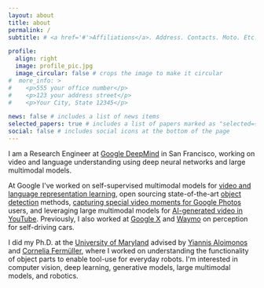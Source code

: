 ```yaml
---
layout: about
title: about
permalink: /
subtitle: # <a href='#'>Affiliations</a>. Address. Contacts. Moto. Etc.

profile:
  align: right
  image: profile_pic.jpg
  image_circular: false # crops the image to make it circular
#  more_info: >
#    <p>555 your office number</p>
#    <p>123 your address street</p>
#    <p>Your City, State 12345</p>

news: false # includes a list of news items
selected_papers: true # includes a list of papers marked as "selected={true}"
social: false # includes social icons at the bottom of the page
---
```


I am a Research Engineer at [Google DeepMind](https://deepmind.com/) in San Francisco,
working on video and language understanding using deep neural networks and large multimodal models.

At Google I've worked on self-supervised multimodal models for [video and language representation learning](https://research.google/blog/learning-cross-modal-temporal-representations-from-unlabeled-videos/),
open sourcing state-of-the-art [object detection](https://github.com/tensorflow/models/tree/master/research/object_detection) methods, [capturing special video moments for Google Photos](https://research.google/blog/capturing-special-video-moments-with-google-photos/) users, and leveraging large multimodal models for [AI-generated video in YouTube](https://blog.youtube/news-and-events/made-on-youtube-2023/). Previously, I also worked at [Google X](https://x.company/) and [Waymo](https://waymo.com/) on perception for self-driving cars.

I did my Ph.D. at the [University of Maryland](https://www.cs.umd.edu/)
advised by [Yiannis Aloimonos](https://users.umiacs.umd.edu/~yiannis/) and [Cornelia Fermüller](https://users.umiacs.umd.edu/~fer/), 
where I worked on understanding the functionality of object parts to enable tool-use for everyday robots.
I'm interested in computer vision, deep learning, generative models, large multimodal models, and robotics.